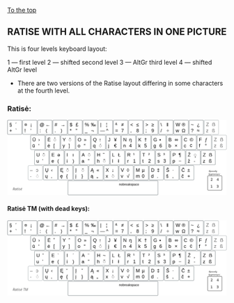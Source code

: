 [To the top](../README_eng.md)

RATISE WITH ALL CHARACTERS IN ONE PICTURE
-----------------------------------------

This is four levels keyboard layout:

1 — first level
2 — shifted second level
3 — AltGr third level
4 — shifted AltGr level

+ There are two versions of the Ratise layout differing in some characters at the fourth level.

### Ratisė:

![Ratise layout](images/lek_ratise_layout.png)


#### Ratisė TM (with dead keys):

![Ratise TM layout](images/lek_ratise_tm_layout.png)

